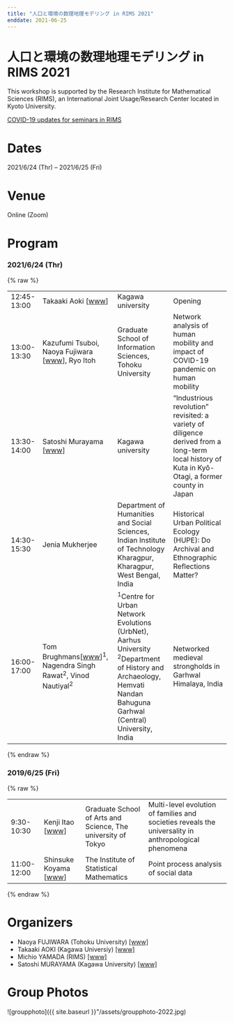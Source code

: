 ```yaml
---
title: "人口と環境の数理地理モデリング in RIMS 2021"
enddate: 2021-06-25
---
```


# 人口と環境の数理地理モデリング in RIMS 2021

This workshop is supported by the  Research  Institute  for  Mathematical  Sciences (RIMS), an  International Joint Usage/Research Center located in Kyoto University.

<a href="https://www.kurims.kyoto-u.ac.jp/kyoten/ja/covid-19.html" target="_blank">COVID-19 updates for seminars in RIMS</a>

# Dates 
2021/6/24 (Thr) – 2021/6/25 (Fri)

# Venue 
Online (Zoom)

# Program
### 2021/6/24 (Thr)

{% raw %}

<table>
         <tbody>
          <tr>
            <td class="time">12:45-13:00</td>
            <td class="name">
Takaaki Aoki  [<a href="http://www.ed.kagawa-u.ac.jp/~aoki/">www</a>]
</td>
            <td class="affiliation">Kagawa university</td>
            <td class="title">Opening</td>
          </tr>
          <tr>
              <td class="time">13:00-13:30</td>
              <td class="name">
		Kazufumi Tsuboi, Naoya Fujiwara  [<a href="https://www.is.tohoku.ac.jp/jp/laboratory/list_dept/c10.html">www</a>], Ryo Itoh
</td>
              <td class="affiliation">Graduate School of Information Sciences, Tohoku University </td>
              <td class="title">Network analysis of human mobility and impact of COVID-19 pandemic on
	      human mobility</td>
          </tr>
	          <tr>
              <td class="time">13:30-14:00</td>
              <td class="name">
		Satoshi Murayama  [<a href="https://researchmap.jp/read0188434/?lang=en">www</a>]
</td>
              <td class="affiliation">Kagawa university</td>
              <td class="title">“Industrious revolution” revisited: a variety of diligence derived from a long-term local history of Kuta in Kyô-Otagi, a former county in Japan
	</td> 
		<tr>
              <td class="time">14:30-15:30</td>
              <td class="name">Jenia Mukherjee </td>
              <td class="affiliation">Department of Humanities and Social Sciences,
              Indian Institute of Technology Kharagpur,
              Kharagpur, West Bengal, India
              </td>
              <td class="title">Historical Urban Political Ecology (HUPE): Do Archival and Ethnographic Reflections Matter?</td>
            </tr>
            <tr>
              <td class="time">16:00-17:00</td>
              <td class="name">Tom Brughmans[<a href="https://pure.au.dk/portal/en/persons/tom-brughmans(78c7314a-9485-4e14-b207-0e836aea5e01).html">www</a>]<sup>1</sup>, Nagendra Singh Rawat<sup>2</sup>, Vinod Nautiyal<sup>2</sup></td>
              <td class="affiliation"> <sup>1</sup>Centre for Urban Network Evolutions (UrbNet),
                Aarhus University<br><sup>2</sup>Department of History and Archaeology, Hemvati Nandan Bahuguna Garhwal (Central) University, India</td>
              <td class="title">Networked medieval strongholds in Garhwal Himalaya, India</td>
            </tr>
</tbody>
</table>            


{% endraw %}

### 2019/6/25 (Fri)
{% raw %}
<table>
         <tbody>
            <tr>
              <td class="time">9:30-10:30</td>
              <td class="name">Kenji Itao [<a href="http://chaos.c.u-tokyo.ac.jp/index_j.html">www</a>]</td>
              <td class="affiliation">Graduate School of Arts and Science, The university of Tokyo</td>
              <td class="title">Multi-level evolution of families and societies reveals the universality in anthropological phenomena</td>
            </tr>
            <tr>
              <td class="time">11:00-12:00</td>
              <td class="name">Shinsuke Koyama [<a href="https://researchmap.jp/read0111335?lang=en">www</a>]</td>
              <td class="affiliation">The Institute of Statistical Mathematics</td>
              <td class="title">Point process analysis of social data</td>
            </tr>
</tbody>
</table>

{% endraw %}

# Organizers
- Naoya FUJIWARA (Tohoku University) [[www]](https://www.is.tohoku.ac.jp/jp/laboratory/list_dept/c10.html)
- Takaaki AOKI (Kagawa Universiy) [[www]](http://www.ed.kagawa-u.ac.jp/~aoki/)
- Michio YAMADA (RIMS) [[www]](http://www.kurims.kyoto-u.ac.jp/en/list/YAMADA,%20Michio.html)
- Satoshi MURAYAMA (Kagawa University) [[www]](http://www.ed.kagawa-u.ac.jp/~aoki/)


# Group Photos
![groupphoto]({{ site.baseurl }}"/assets/groupphoto-2022.jpg)